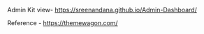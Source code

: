 Admin Kit view- https://sreenandana.github.io/Admin-Dashboard/

Reference - https://themewagon.com/
